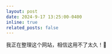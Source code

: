 ```yaml
---
layout: post
date: 2024-9-17 13:25:00-0400
inline: true
related_posts: false
---
```


我正在整理这个网站，相信这用不了太久！🎇
